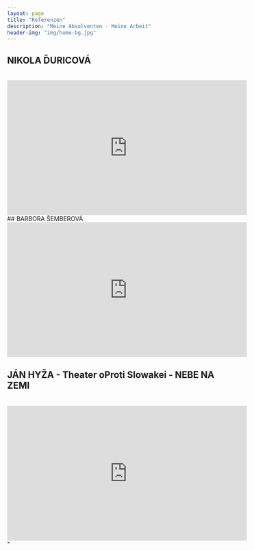 ```yaml
---
layout: page
title: "Referenzen"
description: "Meine Absolventen - Meine Arbeit"
header-img: "img/home-bg.jpg"
---
```


## NIKOLA ĎURICOVÁ
<br/>

<iframe width="560" height="315" src="https://www.youtube.com/embed/FBmc9sztumM" frameborder="0" allowfullscreen></iframe>


<br/>
## BARBORA ŠEMBEROVÁ
<br/>

<iframe width="560" height="315" src="https://www.youtube.com/embed/M-z1Vz1KxNg" frameborder="0" allowfullscreen></iframe>



## JÁN HYŽA - Theater oProti Slowakei - NEBE NA ZEMI
<br/>

<iframe width="560" height="315" src="https://www.youtube.com/embed/YEtQy_lCfyE" frameborder="0" allowfullscreen></iframe>" 
